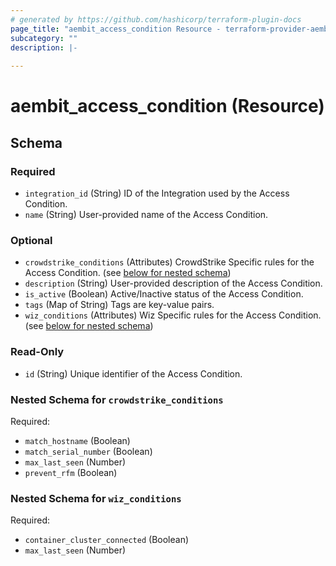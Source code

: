```yaml
---
# generated by https://github.com/hashicorp/terraform-plugin-docs
page_title: "aembit_access_condition Resource - terraform-provider-aembit"
subcategory: ""
description: |-
  
---
```


# aembit_access_condition (Resource)





<!-- schema generated by tfplugindocs -->
## Schema

### Required

- `integration_id` (String) ID of the Integration used by the Access Condition.
- `name` (String) User-provided name of the Access Condition.

### Optional

- `crowdstrike_conditions` (Attributes) CrowdStrike Specific rules for the Access Condition. (see [below for nested schema](#nestedatt--crowdstrike_conditions))
- `description` (String) User-provided description of the Access Condition.
- `is_active` (Boolean) Active/Inactive status of the Access Condition.
- `tags` (Map of String) Tags are key-value pairs.
- `wiz_conditions` (Attributes) Wiz Specific rules for the Access Condition. (see [below for nested schema](#nestedatt--wiz_conditions))

### Read-Only

- `id` (String) Unique identifier of the Access Condition.

<a id="nestedatt--crowdstrike_conditions"></a>
### Nested Schema for `crowdstrike_conditions`

Required:

- `match_hostname` (Boolean)
- `match_serial_number` (Boolean)
- `max_last_seen` (Number)
- `prevent_rfm` (Boolean)


<a id="nestedatt--wiz_conditions"></a>
### Nested Schema for `wiz_conditions`

Required:

- `container_cluster_connected` (Boolean)
- `max_last_seen` (Number)
